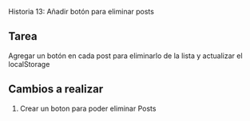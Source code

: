 Historia 13: Añadir botón para eliminar posts

## Tarea
Agregar un botón en cada post para eliminarlo de la lista y actualizar el localStorage

## Cambios a realizar
1) Crear un boton para poder eliminar Posts